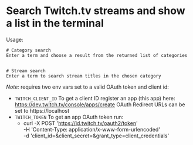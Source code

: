 # Search Twitch.tv streams and show a list in the terminal

Usage: 

```
# Category search
Enter a term and choose a result from the returned list of categories


# Stream search
Enter a term to search stream titles in the chosen category
```

*Note:* requires two env vars set to a valid OAuth token and client id:
* `TWITCH_CLIENT_ID`
    To get a client ID register an app (this app) here:
    https://dev.twitch.tv/console/apps/create
    OAuth Redirect URLs can be set to https://localhost
* `TWITCH_TOKEN`
    To get an app OAuth token run:
    * curl -X POST 'https://id.twitch.tv/oauth2/token' \
-H 'Content-Type: application/x-www-form-urlencoded' \
-d 'client_id=<your client id goes here>&client_secret=<your client secret goes here>&grant_type=client_credentials'

